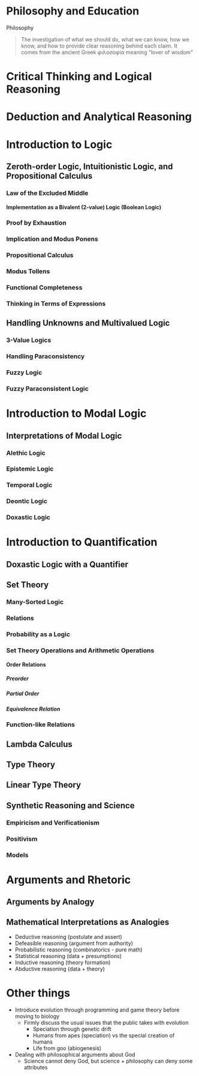 # Philosophy and Education
Philosophy
>  The investigation of what we should do, what we can know, how we know, and how to provide clear reasoning behind each claim. It comes from the ancient Greek φιλοσοφία meaning "lover of wisdom"


# Critical Thinking and Logical Reasoning

# Deduction and Analytical Reasoning

# Introduction to Logic
## Zeroth-order Logic, Intuitionistic Logic, and Propositional Calculus
### Law of the Excluded Middle
#### Implementation as a Bivalent (2-value) Logic (Boolean Logic)
### Proof by Exhaustion
### Implication and Modus Ponens
### Propositional Calculus
### Modus Tollens
### Functional Completeness
### Thinking in Terms of Expressions
## Handling Unknowns and Multivalued Logic
### 3-Value Logics
### Handling Paraconsistency
### Fuzzy Logic
### Fuzzy Paraconsistent Logic
# Introduction to Modal Logic
## Interpretations of Modal Logic
### Alethic Logic
### Epistemic Logic
### Temporal Logic
### Deontic Logic
### Doxastic Logic

# Introduction to Quantification
## Doxastic Logic with a Quantifier
## Set Theory
### Many-Sorted Logic
### Relations
### Probability as a Logic
### Set Theory Operations and Arithmetic Operations
#### Order Relations
##### Preorder
##### Partial Order
##### Equivalence Relation
### Function-like Relations

## Lambda Calculus
## Type Theory
## Linear Type Theory

## Synthetic Reasoning and Science
### Empiricism and Verificationism
### Positivism
### Models


# Arguments and Rhetoric
## Arguments by Analogy
## Mathematical Interpretations as Analogies
- Deductive reasoning (postulate and assert)
- Defeasible reasoning (argument from authority)
- Probabilistic reasoning (combinatorics - pure math)
- Statistical reasoning (data + presumptions)
- Inductive reasoning (theory formation)
- Abductive reasoning (data + theory)



# Other things
- Introduce evolution through programming and game theory before moving to biology
  - Firmly discuss the usual issues that the public takes with evolution
    - Speciation through genetic drift
    - Humans from apes (speciation) vs the special creation of humans
    - Life from goo (abiogenesis)
- Dealing with philosophical arguments about God
  - Science cannot deny God, but science + philosophy can deny some attributes
